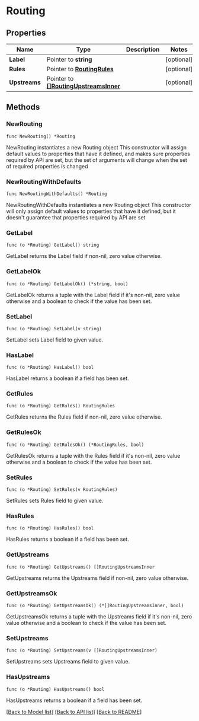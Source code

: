 # Routing

## Properties

Name | Type | Description | Notes
------------ | ------------- | ------------- | -------------
**Label** | Pointer to **string** |  | [optional] 
**Rules** | Pointer to [**RoutingRules**](RoutingRules.md) |  | [optional] 
**Upstreams** | Pointer to [**[]RoutingUpstreamsInner**](RoutingUpstreamsInner.md) |  | [optional] 

## Methods

### NewRouting

`func NewRouting() *Routing`

NewRouting instantiates a new Routing object
This constructor will assign default values to properties that have it defined,
and makes sure properties required by API are set, but the set of arguments
will change when the set of required properties is changed

### NewRoutingWithDefaults

`func NewRoutingWithDefaults() *Routing`

NewRoutingWithDefaults instantiates a new Routing object
This constructor will only assign default values to properties that have it defined,
but it doesn't guarantee that properties required by API are set

### GetLabel

`func (o *Routing) GetLabel() string`

GetLabel returns the Label field if non-nil, zero value otherwise.

### GetLabelOk

`func (o *Routing) GetLabelOk() (*string, bool)`

GetLabelOk returns a tuple with the Label field if it's non-nil, zero value otherwise
and a boolean to check if the value has been set.

### SetLabel

`func (o *Routing) SetLabel(v string)`

SetLabel sets Label field to given value.

### HasLabel

`func (o *Routing) HasLabel() bool`

HasLabel returns a boolean if a field has been set.

### GetRules

`func (o *Routing) GetRules() RoutingRules`

GetRules returns the Rules field if non-nil, zero value otherwise.

### GetRulesOk

`func (o *Routing) GetRulesOk() (*RoutingRules, bool)`

GetRulesOk returns a tuple with the Rules field if it's non-nil, zero value otherwise
and a boolean to check if the value has been set.

### SetRules

`func (o *Routing) SetRules(v RoutingRules)`

SetRules sets Rules field to given value.

### HasRules

`func (o *Routing) HasRules() bool`

HasRules returns a boolean if a field has been set.

### GetUpstreams

`func (o *Routing) GetUpstreams() []RoutingUpstreamsInner`

GetUpstreams returns the Upstreams field if non-nil, zero value otherwise.

### GetUpstreamsOk

`func (o *Routing) GetUpstreamsOk() (*[]RoutingUpstreamsInner, bool)`

GetUpstreamsOk returns a tuple with the Upstreams field if it's non-nil, zero value otherwise
and a boolean to check if the value has been set.

### SetUpstreams

`func (o *Routing) SetUpstreams(v []RoutingUpstreamsInner)`

SetUpstreams sets Upstreams field to given value.

### HasUpstreams

`func (o *Routing) HasUpstreams() bool`

HasUpstreams returns a boolean if a field has been set.


[[Back to Model list]](../README.md#documentation-for-models) [[Back to API list]](../README.md#documentation-for-api-endpoints) [[Back to README]](../README.md)


